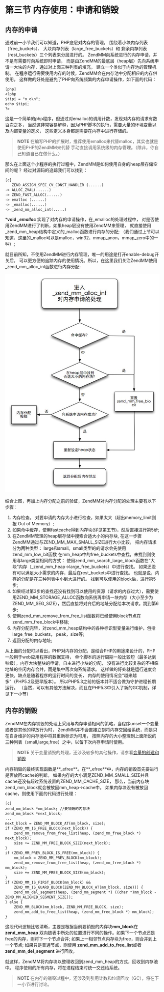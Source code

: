 # 第三节 内存使用：申请和销毁
## 内存的申请
通过前一小节我们可以知道，PHP底层对内存的管理，
围绕着小块内存列表（free_buckets）、 大块内存列表（large_free_buckets）和
剩余内存列表（rest_buckets）三个列表来分层进行的。
ZendMM向系统进行的内存申请，并不是有需要时向系统即时申请，
而是由ZendMM的最底层（heap层）先向系统申请一大块的内存，通过对上面三种列表的填充，
建立一个类似于内存池的管理机制。
在程序运行需要使用内存的时候，ZendMM会在内存池中分配相应的内存供使用。
这样做的好处是避免了PHP向系统频繁的内存申请操作，如下面的代码：

	[php]
	<?php
	$tipi = "o_o\n";
	echo $tipi;
	?>

这是一个简单的php程序，但通过对emalloc的调用计数，发现对内存的请求有数百次之多，
当然这非常容易解释，因为PHP脚本的执行，需要大量的环境变量以及内部变量的定义，
这些定义本身都是需要在内存中进行存储的。

>**NOTE**
>在编写PHP的扩展时，推荐使用emalloc来代替malloc，其实也就是使用PHP的ZendMM来代替
>手动直接调用系统级的内存管理。（除非，你自己知道自已在做什么。）

那么在上面这个小程序的执行过程中，ZendMM是如何使用自身的heap层存储空间的呢？
经过对源码的追踪我们可以找到：

	[c]
	   ZEND_ASSIGN_SPEC_CV_CONST_HANDLER (......)
	-> ALLOC_ZVAL(......)
	-> ZEND_FAST_ALLOC(......) 
	-> emalloc (......)
	-> _emalloc(......)
	-> _zend_mm_alloc_int(.....)

***void *_emalloc*** 实现了对内存的申请操作，在_emalloc的处理过程中，
对是否使用ZendMM进行了判断，如果heap层没有使用ZendMM来管理，
就直接使用_zend_mm_heap结构中定义的_malloc函数进行内存的分配;
（我们通过上节可以知道，这里的_malloc可以是malloc，win32，mmap_anon，mmap_zero中的一种）;

就目前所知，不使用ZendMM进行内存管理，唯一的用途是打开enable-debug开关后，
可以更方便的追踪内存的使用情况。所以，在这里我们关注ZendMM使用_zend_mm_alloc_int函数进行内存分配:

![图6.1 PHP内存管理器](../images/chapt06/06-03-php-memory-request-free.jpg)

结合上图，再加上内存分配之前的验证，ZendMM对内存分配的处理主要有以下步骤：

 1. 内存检查。 对要申请的内存大小进行检查，如果太大（超出memory_limit则报 Out of Memory）;
 2. 如果命中缓存，使用fastcache得到内存块(详见第五节)，然后直接进行第5步;
 3. 在ZendMM管理的heap层存储中搜索合适大小的内存块, 在这一步骤ZendMM通过与ZEND_MM_MAX_SMALL_SIZE进行大小比较，
把内存请求分为两种类型： large和small。small类型的的请求会先使用zend_mm_low_bit函数
在mm_heap中的free_buckets中查找，未找到则使用与large类型相同的方式：
使用zend_mm_search_large_block函数在“大块”内存（_zend_mm_heap->large_free_buckets）中进行查找。
如果还没有可以满足大小需求的内存，最后在rest_buckets中进行查找。
也就是说，内存的分配是在三种列表中小到大进行的。
找到可以使用的block后，进行第5步;
 4. 如果经过第3步的查找还没有找到可以使用的资源（请求的内存过大），需要使用ZEND_MM_STORAGE_ALLOC函数向系统再申请一块内存（大小至少为ZEND_MM_SEG_SIZE），然后直接将对齐后的地址分配给本次请求。跳到第6步;
 5. 使用zend_mm_remove_from_free_list函数将已经使用block节点在zend_mm_free_block中移除;
 6. 内存分配完毕，对zend_mm_heap结构中的各种标识型变量进行维护，包括large_free_buckets， peak，size等;
 7. 返回分配的内存地址;

从上面的分配可以看出，PHP对内存的分配，是结合PHP的用途来设计的，PHP一般用于web应用程序的数据支持，
单个脚本的运行周期一般比较短（最多达到秒级），内存大块整块的申请，自主进行小块的分配，
没有进行比较复杂的不相临地址的空闲内存合并，而是集中再次向系统请求。
这样做的好处就是运行速度会更快，缺点是随着程序的运行时间的变长，
内存的使用情况会“越来越多”（PHP5.2及更早版本）。
所以PHP5.3之前的版本并不适合做为守护进程长期运行。
（当然，可以有其他方法解决，而且在PHP5.3中引入了新的GC机制，详见下一小节）

## 内存的销毁
ZendMM在内存销毁的处理上采用与内存申请相同的策略，当程序unset一个变量或者是其他的释放行为时，
ZendMM并不会直接立刻将内存交回给系统，而是只在自身维护的内存池中将其重新标识为可用，
按照内存的大小整理到上面所说的三种列表（small,large,free）之中，以备下次内存申请时使用。

>**NOTE**
>关于变量销毁的处理，还涉及较多的其他操作，请参看[变量的创建和销毁][var-create-free]

内存销毁的最终实现函数是**_efree**。在**_efree**中，内存的销毁首先要进行是否放回cache的判断。
如果内存的大小满足ZEND_MM_SMALL_SIZE并且cache还没有超过系统设置的ZEND_MM_CACHE_SIZE，
那么，当前内存块zend_mm_block就会被放回mm_heap->cache中。
如果内存块没有被放回cache，则使用下面的代码进行处理：

	[c]
    zend_mm_block *mm_block; //要销毁的内存块
    zend_mm_block *next_block;
    ...
    next_block = ZEND_MM_BLOCK_AT(mm_block, size);
    if (ZEND_MM_IS_FREE_BLOCK(next_block)) {
        zend_mm_remove_from_free_list(heap, (zend_mm_free_block *) next_block);
        size += ZEND_MM_FREE_BLOCK_SIZE(next_block);
    }    
    if (ZEND_MM_PREV_BLOCK_IS_FREE(mm_block)) {
        mm_block = ZEND_MM_PREV_BLOCK(mm_block);
        zend_mm_remove_from_free_list(heap, (zend_mm_free_block *) mm_block);
        size += ZEND_MM_FREE_BLOCK_SIZE(mm_block);
    }    
    if (ZEND_MM_IS_FIRST_BLOCK(mm_block) &&
        ZEND_MM_IS_GUARD_BLOCK(ZEND_MM_BLOCK_AT(mm_block, size))) {
        zend_mm_del_segment(heap, (zend_mm_segment *) ((char *)mm_block - ZEND_MM_ALIGNED_SEGMENT_SIZE));
    } else {
        ZEND_MM_BLOCK(mm_block, ZEND_MM_FREE_BLOCK, size);
        zend_mm_add_to_free_list(heap, (zend_mm_free_block *) mm_block);
    }    

这段代码逻辑比较清晰，主要是根据当前要销毁的内存块**mm_block**在**zend_mm_heap**
双向链表中所处的位置进行不同的操作。如果下一个节点还是free的内存，则将下一个节点合并;
如果上一相邻节点内存块为free，则合并到上一个节点;
如果只是普通节点，刚使用 **zend_mm_add_to_free_list**或者**zend_mm_del_segment**
进行回收。

就这样，ZendMM将内存块以整理收回到zend_mm_heap的方式，回收到内存池中。
程序使用的所有内存，将在进程结束时统一交还给系统。

>**NOTE**
>在内存的销毁过程中，还涉及到引用计数和垃圾回收（GC），将在下一小节进行讨论。



[var-create-free]: ?p=chapt03/03-06-01-var-define-and-init
